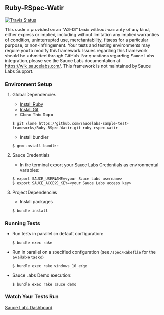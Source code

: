 ## Ruby-RSpec-Watir
[![Travis Status](https://travis-ci.org/saucelabs-sample-test-frameworks/Ruby-RSpec-Watir.svg?branch=master)](https://travis-ci.org/saucelabs-sample-test-frameworks/Ruby-RSpec-Watir)

This code is provided on an "AS-IS” basis without warranty of any kind, either express or implied, including without limitation any implied warranties of condition, uninterrupted use, merchantability, fitness for a particular purpose, or non-infringement. Your tests and testing environments may require you to modify this framework. Issues regarding this framework should be submitted through GitHub. For questions regarding Sauce Labs integration, please see the Sauce Labs documentation at https://wiki.saucelabs.com/. This framework is not maintained by Sauce Labs Support.

### Environment Setup

1. Global Dependencies
    * [Install Ruby](http://watir.com/guides/ruby/)
    * [Install Git](https://github.com/address-book/junit_tests#install-git)
    * Clone This Repo
    ```
    $ git clone https://github.com/saucelabs-sample-test-frameworks/Ruby-RSpec-Watir.git ruby-rspec-watir 
    ```
    * Install bundler
    ```
    $ gem install bundler
    ```

2. Sauce Credentials
    * In the terminal export your Sauce Labs Credentials as environmental variables:
    ```
    $ export SAUCE_USERNAME=<your Sauce Labs username>
    $ export SAUCE_ACCESS_KEY=<your Sauce Labs access key>
    ```

3. Project Dependencies
	* Install packages
	```
	$ bundle install
	```

### Running Tests

* Run tests in parallel on default configuration:
	```
	$ bundle exec rake
	```
* Run in parallel on a specified configuration (see `/spec/Rakefile` for the available tasks)
	```
	$ bundle exec rake windows_10_edge
	```
* Sauce Labs Demo execution:
	```
	$ bundle exec rake sauce_demo
	```

### Watch Your Tests Run

[Sauce Labs Dashboard](https://app.saucelabs.com/dashboard)
